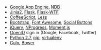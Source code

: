 - [Google App Engine](https://developers.google.com/appengine/),
  [NDB](https://developers.google.com/appengine/docs/python/ndb/)
- [Jinja2](http://jinja.pocoo.org/docs/),
  [Flask](http://flask.pocoo.org/),
  [Flask-WTF](https://flask-wtf.readthedocs.org)
- [CoffeeScript](http://coffeescript.org/),
  [Less](http://lesscss.org/)
- [Bootstrap](http://twitter.github.com/bootstrap/),
  [Font Awesome](http://fortawesome.github.com/Font-Awesome/),
  [Social Buttons](http://lipis.github.io/bootstrap-social/)
- [jQuery](http://jquery.com/),
  [NProgress](http://ricostacruz.com/nprogress/),
  [Moment.js](http://momentjs.com/)
- [OpenID](http://en.wikipedia.org/wiki/OpenID) sign in (Google, Facebook, Twitter)
- [Python 2.7](https://developers.google.com/appengine/docs/python/python27/using27),
  [pip](http://www.pip-installer.org/),
  [virtualenv](http://www.virtualenv.org/)
- [Gulp](http://gulpjs.com/),
  [Bower](http://bower.io/)
